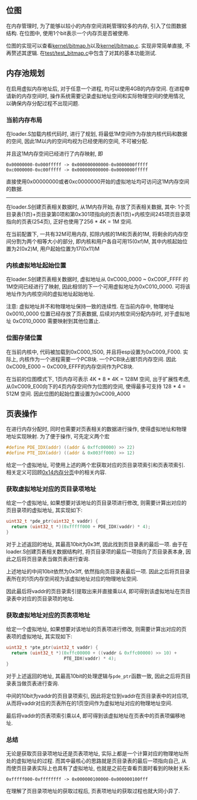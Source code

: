 位图
--------

在内存管理时, 为了能够以较小的内存空间消耗管理较多的内存, 引入了位图数据结构. 在位图中, 使用1个bit表示一个内存页是否被使用.

位图的实现可以查看[kernel/bitmap.h](../kernel/bitmap.h)以及[kernel/bitmap.c](../kernel/bitmap.c). 实现非常简单直接, 不再赘述其逻辑. 在[test/test_bitmap.c](../test/test_bitmap.c)中包含了对其的基本功能测试.


内存池规划
-----------

在启用虚拟内存地址后, 对于任意一个进程, 均可以使用4GB的内存空间. 在进程申请新的内存空间时, 操作系统需要记录虚拟地址空间和实际物理空间的使用情况, 以确保内存分配过程不出现问题.


### 当前内存布局

在loader.S加载内核代码时, 进行了规划, 将最低1M空间作为存放内核代码和数据的空间, 因此1M以内的空间均视为已经使用的空间, 不可被分配.

并且这1M内存空间已经进行了内存映射, 即

```
0x00000000-0x000fffff -> 0x000000000000-0x0000000fffff
0xc0000000-0xc00fffff -> 0x000000000000-0x0000000fffff
```

直接使用0x00000000或者0xc0000000开始的虚拟地址均可访问这1M内存空间的数据.

-------------

在loader.S创建页表相关数据时, 从1M内存开始, 存放了页表相关数据, 其中: 1个页目录表(1页)+页目录第0项和第0x301项指向的页表(1页)+内核空间245项页目录项指向的页表(254页), 正好也使用了256 * 4K = 1M 空间.

在当前配置下, 一共有32M可用内存, 扣除内核的1M和页表的1M, 将剩余的内存空间分割为两个相等大小的部分, 即内核和用户各自可用15(0xf)M, 其中内核起始位置为2(0x2)M, 用户起始位置为17(0x11)M


### 内核虚拟地址起始位置

在loader.S创建页表相关数据时, 虚拟地址从 0xC000_0000 ~ 0xC00F_FFFF 的1M空间已经进行了映射, 因此相邻的下一个可用虚拟地址为0xC010_0000. 可将该地址作为内核空间的虚拟地址起始地址.

注意: 虚拟地址并不和物理地址保持一致的连续性. 在当前内存中, 物理地址 0x0010_0000 位置已经存放了页表数据, 后续对内核空间分配内存时, 对于虚拟地址 0xC010_0000 需要映射到其他位置止.


### 位图存储位置

在当前内核中, 代码被加载到0xC000_1500, 并且将esp设置为0xC009_F000. 实际上, 内核作为一个进程需要一个PCB块. 一个PCB块占据1页内存空间. 因此0xC009_E000 ~ 0xC009_EFFF的内存空间作为PCB块.

在当前的位图模式下, 1页内存可表示 4K * 8 * 4K = 128M 空间, 出于扩展性考虑, 从0xC009_E00向下的4页内存空间作为位图的空间, 使得最多可支持 128 * 4 = 512M 空间. 因此位图的起始位置设置为0xC009_A000


页表操作
-----------

在进行内存分配时, 同时也需要对页表相关的数据进行操作, 使得虚拟地址和物理地址实现映射. 为了便于操作, 可先定义两个宏

```c
#define PDE_IDX(addr) ((addr & 0xffc00000) >> 22)
#define PTE_IDX(addr) ((addr & 0x003ff000) >> 12)
```

给定一个虚拟地址, 可使用上述的两个宏获取对应的页目录项索引和页表项索引. 相关定义可回顾[0x14内存分页](0x14内存分页.md)中的相关内容.


### 获取虚拟地址对应的页目录项地址

给定一个虚拟地址, 如果想要对该地址的页目录项进行修改, 则需要计算出对应的页目录项的虚拟地址, 其实现如下:

```c
uint32_t *pde_ptr(uint32_t vaddr) {
  return (uint32_t *)(0xfffff000 + PDE_IDX(vaddr) * 4);
}
```

对于上述返回的地址, 其最高10bit为0x3ff, 因此找到页目录表的最后一项. 由于在loader.S创建页表相关数据结构时, 将页目录项的最后一项指向了页目录表本身, 因此之后将页目录表当做页表进行查询.

上述地址的中间10bit依然为0x3ff, 依然指向页目录表最后一项. 因此之后将页目录表所在的1页内存空间视为该虚拟地址对应的物理地址空间.

因此最后将vaddr的页目录索引提取出来并直接乘以4, 即可得到该虚拟地址在页目录表中对应的页目录项的地址.


### 获取虚拟地址对应的页表项地址

给定一个虚拟地址, 如果想要对该地址的页表项进行修改, 则需要计算出对应的页表项的虚拟地址, 其实现如下:

```c
uint32_t *pte_ptr(uint32_t vaddr) {
  return (uint32_t *)(0xffc00000 + ((vaddr & 0xffc00000) >> 10) +
                      PTE_IDX(vaddr) * 4);
}
```

对于上述返回的地址, 其最高10bit的处理逻辑与`pde_ptr`函数一致, 因此之后将页目录表当做页表进行查询. 

中间的10bit为vaddr的页目录项索引, 因此将定位到vaddr在页目录表中的对应项, 从而将vaddr对应的页表所在的1页空间作为虚拟地址对应的物理地址空间. 

最后将vaddr的页表项索引乘以4, 即可得到该虚拟地址在页表中的页表项偏移地址.

### 总结

无论是获取页目录项地址还是页表项地址, 实际上都是一个计算对应的物理地址所处的虚拟地址的过程. 而其中最核心的思路就是页目录表的最后一项指向自己, 从而使页目录表实际上也具有了虚拟地址, 也就是之前在查看页面时看到的映射关系:

```
0xfffff000-0xffffffff -> 0x000000100000-0x000000100fff
```

在理解了页目录项地址的获取过程后, 页表项地址的获取过程也就大同小异了. 







